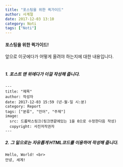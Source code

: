```yaml
---
title: "포스팅을 위한 퀵가이드"
author: 사계절
date: 2017-12-03 13:10
category: Noti
tags: ["Noti"]
---
```

#### 포스팅을 위한 퀵가이드! <br>
앞으로 이곳에다가 어떻게 올려야 하는지에 대한 내용입니다. <br> <br>

##### 1. 포스트 맨 위에다가 이걸 작성해 줍니다. <br>
```
---
title: "제목"
author: 작성자
date: 2017-12-03 15:59 (년-월-일 시:분)
category: Report
tags: ["분류", "언어", "주제"]
image:
  src: 드롭박스링크(링크맨끝에있는 1을 0으로 수정한다음 작성)
  copyright: 사진저작권자
---
```

##### 2. 그 밑으로는 자유롭게 HTML코드를 이용하여 작성해 줍니다. <br>
```
Hello, World! <br>
안녕, 세계!
```
